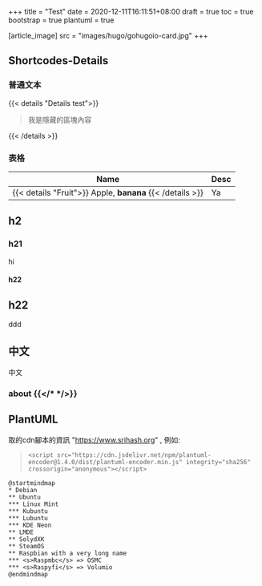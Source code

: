 +++
title = "Test"
date = 2020-12-11T16:11:51+08:00
draft = true
toc = true
bootstrap = true
plantuml = true

[article_image]
    src = "images/hugo/gohugoio-card.jpg"
+++

## Shortcodes-Details

### 普通文本

{{< details "Details test">}}

> 我是隱藏的區塊內容

{{< /details >}}

### 表格

| Name | Desc |
| ---- | ---- |
| {{< details "Fruit">}} Apple, **banana** {{< /details >}} | Ya |

## h2

### h21

hi

#### h22


## h22

ddd

## 中文

中文

### about {{</* */>}}

## PlantUML

取的cdn腳本的資訊 "https://www.srihash.org" , 例如:

> ``<script src="https://cdn.jsdelivr.net/npm/plantuml-encoder@1.4.0/dist/plantuml-encoder.min.js" integrity="sha256" crossorigin="anonymous"></script>``

```plantuml
@startmindmap
* Debian
** Ubuntu
*** Linux Mint
*** Kubuntu
*** Lubuntu
*** KDE Neon
** LMDE
** SolydXK
** SteamOS
** Raspbian with a very long name
*** <s>Raspmbc</s> => OSMC
*** <s>Raspyfi</s> => Volumio
@endmindmap
```
